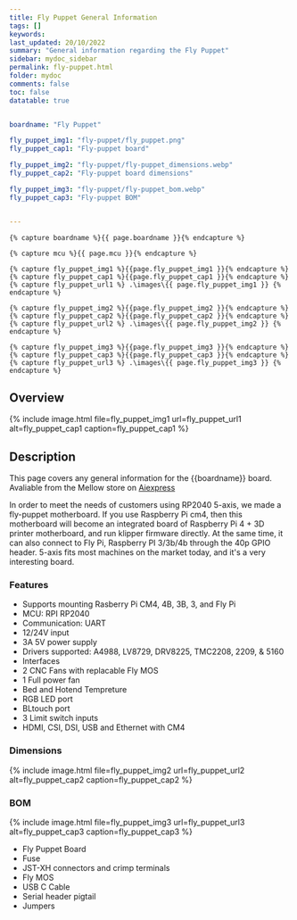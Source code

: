 ```yaml
---
title: Fly Puppet General Information
tags: []
keywords: 
last_updated: 20/10/2022
summary: "General information regarding the Fly Puppet"
sidebar: mydoc_sidebar
permalink: fly-puppet.html
folder: mydoc
comments: false
toc: false
datatable: true


boardname: "Fly Puppet"

fly_puppet_img1: "fly-puppet/fly_puppet.png"
fly_puppet_cap1: "Fly-puppet board"

fly_puppet_img2: "fly-puppet/fly-puppet_dimensions.webp"
fly_puppet_cap2: "Fly-puppet board dimensions"

fly_puppet_img3: "fly-puppet/fly-puppet_bom.webp"
fly_puppet_cap3: "Fly-puppet BOM"


---
```

    {% capture boardname %}{{ page.boardname }}{% endcapture %}

    {% capture mcu %}{{ page.mcu }}{% endcapture %}

    {% capture fly_puppet_img1 %}{{page.fly_puppet_img1 }}{% endcapture %}
    {% capture fly_puppet_cap1 %}{{page.fly_puppet_cap1 }}{% endcapture %}
    {% capture fly_puppet_url1 %} .\images\{{ page.fly_puppet_img1 }} {% endcapture %}

    {% capture fly_puppet_img2 %}{{page.fly_puppet_img2 }}{% endcapture %}
    {% capture fly_puppet_cap2 %}{{page.fly_puppet_cap2 }}{% endcapture %}
    {% capture fly_puppet_url2 %} .\images\{{ page.fly_puppet_img2 }} {% endcapture %}

    {% capture fly_puppet_img3 %}{{page.fly_puppet_img3 }}{% endcapture %}
    {% capture fly_puppet_cap3 %}{{page.fly_puppet_cap3 }}{% endcapture %}
    {% capture fly_puppet_url3 %} .\images\{{ page.fly_puppet_img3 }} {% endcapture %}

## Overview 

  {% 
  include image.html 
  file=fly_puppet_img1
  url=fly_puppet_url1
  alt=fly_puppet_cap1
  caption=fly_puppet_cap1
  %}

## Description
This page covers any general information for the {{boardname}} board.  
Avaliable from the Mellow store on [Aiexpress](https://www.aliexpress.us/item/3256804305416750.html)

In order to meet the needs of customers using RP2040 5-axis, we made a fly-puppet motherboard. If you use Raspberry Pi cm4, then this motherboard will become an integrated board of Raspberry Pi 4 + 3D printer motherboard, and run klipper firmware directly. At the same time, it can also connect to Fly Pi, Raspberry PI 3/3b/4b through the 40p GPIO header. 5-axis fits most machines on the market today, and it's a very interesting board.

### Features
 - Supports mounting Rasberry Pi CM4, 4B, 3B, 3, and Fly Pi 
 - MCU: RPI RP2040
 - Communication: UART
 - 12/24V input
 - 3A 5V power supply
 - Drivers supported: A4988, LV8729, DRV8225, TMC2208, 2209, & 5160
 - Interfaces
  - 2 CNC Fans with replacable Fly MOS
  - 1 Full power fan
  - Bed and Hotend Tempreture
  - RGB LED port 
  - BLtouch port
  - 3 Limit switch inputs
  - HDMI, CSI, DSI, USB and Ethernet with CM4

### Dimensions

  {% 
  include image.html 
  file=fly_puppet_img2
  url=fly_puppet_url2
  alt=fly_puppet_cap2
  caption=fly_puppet_cap2
  %}

### BOM

  {% 
  include image.html 
  file=fly_puppet_img3
  url=fly_puppet_url3
  alt=fly_puppet_cap3
  caption=fly_puppet_cap3
  %}

   - Fly Puppet Board
   - Fuse
   - JST-XH connectors and crimp terminals
   - Fly MOS
   - USB C Cable
   - Serial header pigtail
   - Jumpers